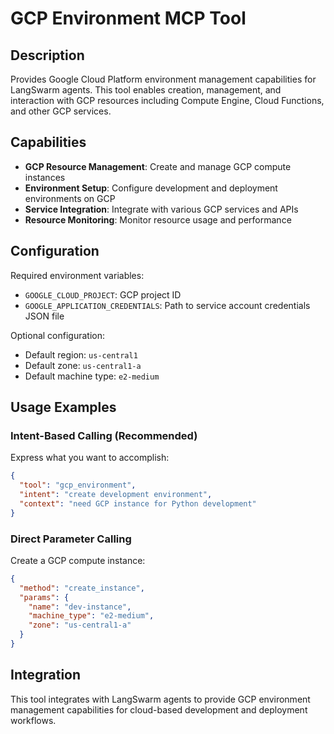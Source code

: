 # GCP Environment MCP Tool

## Description
Provides Google Cloud Platform environment management capabilities for LangSwarm agents. This tool enables creation, management, and interaction with GCP resources including Compute Engine, Cloud Functions, and other GCP services.

## Capabilities
- **GCP Resource Management**: Create and manage GCP compute instances
- **Environment Setup**: Configure development and deployment environments on GCP
- **Service Integration**: Integrate with various GCP services and APIs
- **Resource Monitoring**: Monitor resource usage and performance

## Configuration
Required environment variables:
- `GOOGLE_CLOUD_PROJECT`: GCP project ID
- `GOOGLE_APPLICATION_CREDENTIALS`: Path to service account credentials JSON file

Optional configuration:
- Default region: `us-central1`
- Default zone: `us-central1-a`
- Default machine type: `e2-medium`

## Usage Examples

### Intent-Based Calling (Recommended)
Express what you want to accomplish:
```json
{
  "tool": "gcp_environment",
  "intent": "create development environment",
  "context": "need GCP instance for Python development"
}
```

### Direct Parameter Calling
Create a GCP compute instance:
```json
{
  "method": "create_instance",
  "params": {
    "name": "dev-instance",
    "machine_type": "e2-medium",
    "zone": "us-central1-a"
  }
}
```

## Integration
This tool integrates with LangSwarm agents to provide GCP environment management capabilities for cloud-based development and deployment workflows.
